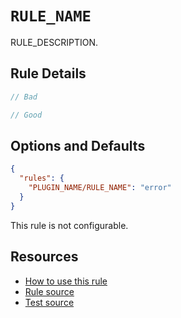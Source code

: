 # `RULE_NAME`

RULE_DESCRIPTION.

## Rule Details

```ts
// Bad

// Good
```

## Options and Defaults

```json
{
  "rules": {
    "PLUGIN_NAME/RULE_NAME": "error"
  }
}
```

This rule is not configurable.

## Resources

- [How to use this rule](../..)
- [Rule source](https://github.com/complete-ts/complete/blob/main/packages/eslint-plugin-complete/src/rules/RULE_NAME.ts)
- [Test source](https://github.com/complete-ts/complete/blob/main/packages/eslint-plugin-complete/tests/rules/RULE_NAME.test.ts)
